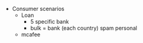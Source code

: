 - Consumer scenarios
	- Loan
		- 5 specific bank
		- bulk = bank (each country) spam  personal
	- mcafee